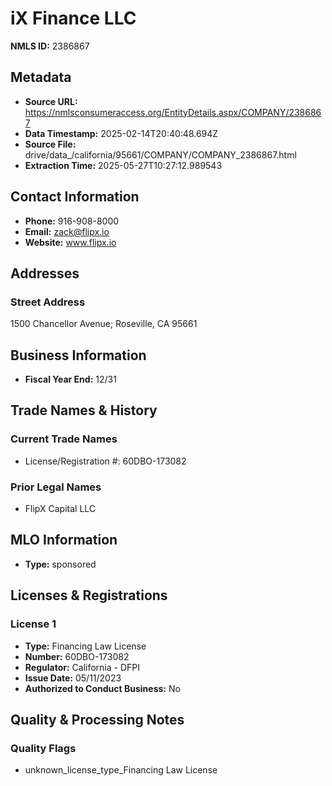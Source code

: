 # iX Finance LLC

**NMLS ID:** 2386867

## Metadata
- **Source URL:** https://nmlsconsumeraccess.org/EntityDetails.aspx/COMPANY/2386867
- **Data Timestamp:** 2025-02-14T20:40:48.694Z
- **Source File:** drive/data_/california/95661/COMPANY/COMPANY_2386867.html
- **Extraction Time:** 2025-05-27T10:27:12.989543

## Contact Information
- **Phone:** 916-908-8000
- **Email:** zack@flipx.io
- **Website:** www.flipx.io

## Addresses
### Street Address
1500 Chancellor Avenue; Roseville, CA 95661

## Business Information
- **Fiscal Year End:** 12/31

## Trade Names & History
### Current Trade Names
- License/Registration #: 60DBO-173082

### Prior Legal Names
- FlipX Capital LLC

## MLO Information
- **Type:** sponsored

## Licenses & Registrations

### License 1
- **Type:** Financing Law License
- **Number:** 60DBO-173082
- **Regulator:** California - DFPI
- **Issue Date:** 05/11/2023
- **Authorized to Conduct Business:** No

## Quality & Processing Notes
### Quality Flags
- unknown_license_type_Financing Law License
